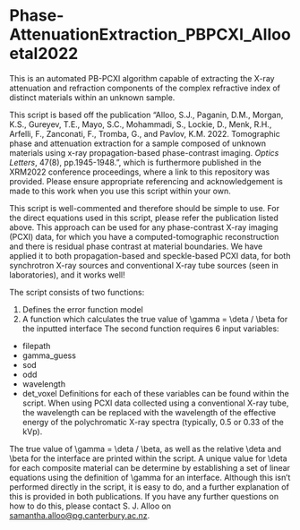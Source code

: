 # Phase-AttenuationExtraction_PBPCXI_Allooetal2022
This is an automated PB-PCXI algorithm capable of extracting the X-ray attenuation and refraction components of the complex refractive index of distinct materials within an unknown sample.

This script is based off the publication “Alloo, S.J., Paganin, D.M., Morgan, K.S., Gureyev, T.E., Mayo, S.C., Mohammadi, S., Lockie, D., Menk, R.H., Arfelli, F., Zanconati, F., Tromba, G., and Pavlov, K.M. 2022. Tomographic phase and attenuation extraction for a sample composed of unknown materials using x-ray propagation-based phase-contrast imaging. _Optics Letters_, 47(8), pp.1945-1948.”, which is furthermore published in the XRM2022 conference proceedings, where a link to this repository was provided. Please ensure appropriate referencing and acknowledgement is made to this work when you use this script within your own.

This script is well-commented and therefore should be simple to use. For the direct equations used in this script, please refer the publication listed above. This approach can be used for any phase-contrast X-ray imaging (PCXI) data, for which you have a computed-tomographic reconstruction and there is residual phase contrast at material boundaries. We have applied it to both propagation-based and speckle-based PCXI data, for both synchrotron X-ray sources and conventional X-ray tube sources (seen in laboratories), and it works well! 

The script consists of two functions: 
1)	Defines the error function model 
2)	A function which calculates the true value of \gamma = \deta / \beta for the inputted interface 
The second function requires 6 input variables: 
-	filepath
-	gamma_guess
-	sod
-	odd
-	wavelength
-	det_voxel
Definitions for each of these variables can be found within the script. When using PCXI data collected using a conventional X-ray tube, the wavelength can be replaced with the wavelength of the effective energy of the polychromatic X-ray spectra (typically, 0.5 or 0.33 of the kVp). 

The true value of \gamma = \deta / \beta, as well as the relative \deta and \beta for the interface are printed within the script. A unique value for \deta for each composite material can be determine by establishing a set of linear equations using the definition of \gamma for an interface. Although this isn’t performed directly in the script, it is easy to do, and a further explanation of this is provided in both publications. If you have any further questions on how to do this, please contact S. J. Alloo on samantha.alloo@pg.canterbury.ac.nz. 
